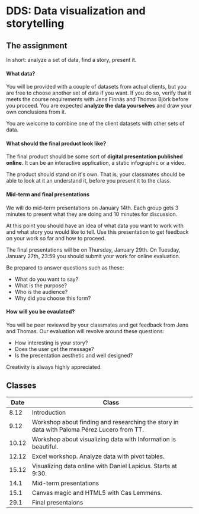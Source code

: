 # DDS: Data visualization and storytelling

## The assignment

In short: analyze a set of data, find a story, present it.

#### What data?

You will be provided with a couple of datasets from actual clients, but you are free to choose another set of data if you want. If you do so, verify that it meets the course requirements with Jens Finnäs and Thomas Björk before you proceed. You are expected __analyze the data yourselves__ and draw your own conclusions from it.

You are welcome to combine one of the client datasets with other sets of data. 

#### What should the final product look like?

The final product should be some sort of __digital presentation published online__. It can be an interactive application, a static infographic or a video.

The product should stand on it's own. That is, your classmates should be able to look at it an understand it, before you present it to the class.

#### Mid-term and final presentations

We will do mid-term presentations on January 14th. Each group gets 3 minutes to present what they are doing and 10 minutes for discussion.

At this point you should have an idea of what data you want to work with and what story you would like to tell. Use this presentation to get feedback on your work so far and how to proceed.

The final presentations will be on Thursday, January 29th. On Tuesday, January 27th, 23:59 you should submit your work for online evaluation.

Be prepared to answer questions such as these:

- What do you want to say?
- What is the purpose?
- Who is the audience?
- Why did you choose this form?

#### How will you be evaulated?

You will be peer reviewed by your classmates and get feedback from Jens and Thomas. Our evaluation will revolve around these questions:


- How interesting is your story?
- Does the user get the message? 
- Is the presentation aesthetic and well designed?

Creativity is always highly appreciated.

## Classes

Date | Class
---|---
8.12 | Introduction
9.12 | Workshop about finding and researching the story in data with Paloma Pérez Lucero from TT.
10.12 | Workshop about visualizing data with Information is beautiful.
12.12 | Excel workshop. Analyze data with pivot tables.
15.12 | Visualizing data online with Daniel Lapidus. Starts at 9:30.
14.1 | Mid-term presentations
15.1 | Canvas magic and HTML5 with Cas Lemmens.
29.1 | Final presentaions
